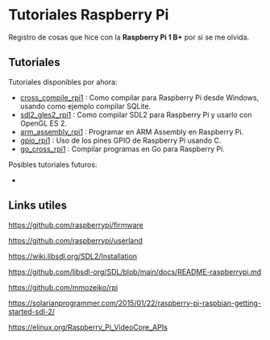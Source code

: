 # Tutoriales Raspberry Pi

Registro de cosas que hice con la **Raspberry Pi 1 B+** por si se me olvida.


## Tutoriales

Tutoriales disponibles por ahora:

- [cross_compile_rpi1](https://github.com/jorgesc231/tutoriales_raspberry/tree/master/cross_compile_rpi1) : Como compilar para Raspberry Pi desde Windows, usando como ejemplo compilar SQLite.
- [sdl2_gles2_rpi1](https://github.com/jorgesc231/tutoriales_raspberry/tree/master/sdl2_gles2_rpi1) : Como compilar SDL2 para Raspberry Pi y usarlo con OpenGL ES 2.
- [arm_assembly_rpi1](https://github.com/jorgesc231/tutoriales_raspberry/tree/master/arm_assembly_rpi1) : Programar en ARM Assembly en Raspberry Pi.
- [gpio_rpi1](https://github.com/jorgesc231/tutoriales_raspberry/tree/master/gpio_rpi1) : Uso de los pines GPIO de Raspberry Pi usando C.
- [go_cross_rpi1](https://github.com/jorgesc231/tutoriales_raspberry/tree/master/go_cross_rpi1) : Compilar programas en Go para Raspberry Pi.

Posibles tutoriales futuros:

- 


## Links utiles

https://github.com/raspberrypi/firmware

https://github.com/raspberrypi/userland

https://wiki.libsdl.org/SDL2/Installation

https://github.com/libsdl-org/SDL/blob/main/docs/README-raspberrypi.md

https://github.com/mmozeiko/rpi

https://solarianprogrammer.com/2015/01/22/raspberry-pi-raspbian-getting-started-sdl-2/

https://elinux.org/Raspberry_Pi_VideoCore_APIs